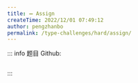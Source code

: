 ```yaml
---
title: ➖ Assign
createTime: 2022/12/01 07:49:12
author: pengzhanbo
permalink: /type-challenges/hard/assign/
---
```


::: info 题目
Github: []()

```ts

```

:::
